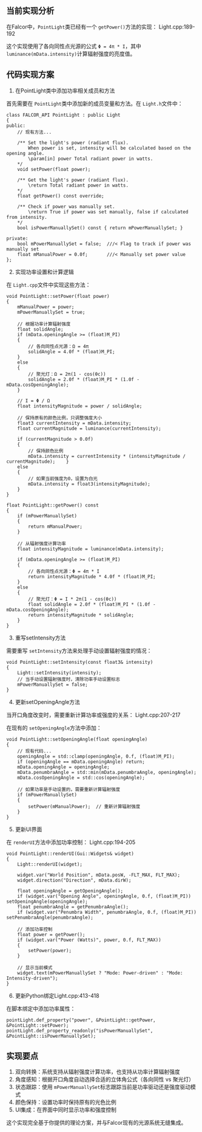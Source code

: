 ## 当前实现分析

在Falcor中，`PointLight`类已经有一个 `getPower()`方法的实现： Light.cpp:189-192

这个实现使用了各向同性点光源的公式 `Φ = 4π * I`，其中 `luminance(mData.intensity)`计算辐射强度的亮度值。

## 代码实现方案

1. 在PointLight类中添加功率相关成员和方法

首先需要在 `PointLight`类中添加新的成员变量和方法。在 `Light.h`文件中：

```Plain
class FALCOR_API PointLight : public Light
{
public:
    // 现有方法...

    /** Set the light's power (radiant flux).
        When power is set, intensity will be calculated based on the opening angle.
        \param[in] power Total radiant power in watts.
    */
    void setPower(float power);

    /** Get the light's power (radiant flux).
        \return Total radiant power in watts.
    */
    float getPower() const override;

    /** Check if power was manually set.
        \return True if power was set manually, false if calculated from intensity.
    */
    bool isPowerManuallySet() const { return mPowerManuallySet; }

private:
    bool mPowerManuallySet = false;  ///< Flag to track if power was manually set
    float mManualPower = 0.0f;       ///< Manually set power value
};
```

2. 实现功率设置和计算逻辑

在 `Light.cpp`文件中实现这些方法：

```Plain
void PointLight::setPower(float power)
{
    mManualPower = power;
    mPowerManuallySet = true;

    // 根据功率计算辐射强度
    float solidAngle;
    if (mData.openingAngle >= (float)M_PI)
    {
        // 各向同性点光源：Ω = 4π
        solidAngle = 4.0f * (float)M_PI;
    }
    else
    {
        // 聚光灯：Ω = 2π(1 - cos(θc))
        solidAngle = 2.0f * (float)M_PI * (1.0f - mData.cosOpeningAngle);
    }

    // I = Φ / Ω
    float intensityMagnitude = power / solidAngle;

    // 保持原有的颜色比例，只调整强度大小
    float3 currentIntensity = mData.intensity;
    float currentMagnitude = luminance(currentIntensity);

    if (currentMagnitude > 0.0f)
    {
        // 保持颜色比例
        mData.intensity = currentIntensity * (intensityMagnitude / currentMagnitude);    }
    else
    {
        // 如果当前强度为0，设置为白光
        mData.intensity = float3(intensityMagnitude);
    }
}

float PointLight::getPower() const
{
    if (mPowerManuallySet)
    {
        return mManualPower;
    }

    // 从辐射强度计算功率
    float intensityMagnitude = luminance(mData.intensity);

    if (mData.openingAngle >= (float)M_PI)
    {
        // 各向同性点光源：Φ = 4π * I
        return intensityMagnitude * 4.0f * (float)M_PI;
    }
    else
    {
        // 聚光灯：Φ = I * 2π(1 - cos(θc))
        float solidAngle = 2.0f * (float)M_PI * (1.0f - mData.cosOpeningAngle);
        return intensityMagnitude * solidAngle;
    }
}
```

3. 重写setIntensity方法

需要重写 `setIntensity`方法来处理手动设置辐射强度的情况：

```Plain
void PointLight::setIntensity(const float3& intensity)
{
    Light::setIntensity(intensity);
    // 当手动设置辐射强度时，清除功率手动设置标志
    mPowerManuallySet = false;
}
```

4. 更新setOpeningAngle方法

当开口角度改变时，需要重新计算功率或强度的关系： Light.cpp:207-217

在现有的 `setOpeningAngle`方法中添加：

```Plain
void PointLight::setOpeningAngle(float openingAngle)
{
    // 现有代码...
    openingAngle = std::clamp(openingAngle, 0.f, (float)M_PI);
    if (openingAngle == mData.openingAngle) return;
    mData.openingAngle = openingAngle;
    mData.penumbraAngle = std::min(mData.penumbraAngle, openingAngle);
    mData.cosOpeningAngle = std::cos(openingAngle);

    // 如果功率是手动设置的，需要重新计算辐射强度
    if (mPowerManuallySet)
    {
        setPower(mManualPower);  // 重新计算辐射强度
    }
}
```

5. 更新UI界面

在 `renderUI`方法中添加功率控制： Light.cpp:194-205

```Plain
void PointLight::renderUI(Gui::Widgets& widget)
{
    Light::renderUI(widget);

    widget.var("World Position", mData.posW, -FLT_MAX, FLT_MAX);
    widget.direction("Direction", mData.dirW);

    float openingAngle = getOpeningAngle();
    if (widget.var("Opening Angle", openingAngle, 0.f, (float)M_PI)) setOpeningAngle(openingAngle);
    float penumbraAngle = getPenumbraAngle();
    if (widget.var("Penumbra Width", penumbraAngle, 0.f, (float)M_PI)) setPenumbraAngle(penumbraAngle);

    // 添加功率控制
    float power = getPower();
    if (widget.var("Power (Watts)", power, 0.f, FLT_MAX))
    {
        setPower(power);
    }

    // 显示当前模式
    widget.text(mPowerManuallySet ? "Mode: Power-driven" : "Mode: Intensity-driven");
}
```

6. 更新Python绑定Light.cpp:413-418

在脚本绑定中添加功率属性：

```Plain
pointLight.def_property("power", &PointLight::getPower, &PointLight::setPower);
pointLight.def_property_readonly("isPowerManuallySet", &PointLight::isPowerManuallySet);
```

## 实现要点

1. 双向转换：系统支持从辐射强度计算功率，也支持从功率计算辐射强度
2. 角度感知：根据开口角度自动选择合适的立体角公式（各向同性 vs 聚光灯）
3. 状态跟踪：使用 `mPowerManuallySet`标志跟踪当前是功率驱动还是强度驱动模式
4. 颜色保持：设置功率时保持原有的光色比例
5. UI集成：在界面中同时显示功率和强度控制

这个实现完全基于你提供的理论方案，并与Falcor现有的光源系统无缝集成。
